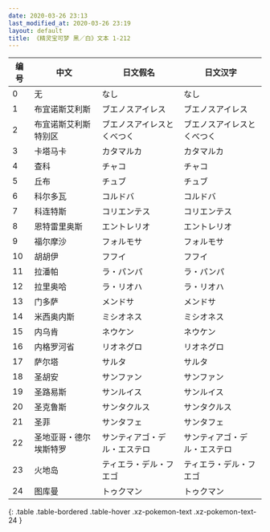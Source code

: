 ```yaml
---
date: 2020-03-26 23:13
last_modified_at: 2020-03-26 23:19
layout: default
title: 《精灵宝可梦 黑／白》文本 1-212
---
```

| 编号 | 中文 | 日文假名 | 日文汉字 |
| ---- | ---- | ---- | --- |
| 0 | 无 | なし | なし |
| 1 | 布宜诺斯艾利斯 | ブエノスアイレス | ブエノスアイレス |
| 2 | 布宜诺斯艾利斯特别区 | ブエノスアイレスとくべつく | ブエノスアイレスとくべつく |
| 3 | 卡塔马卡 | カタマルカ | カタマルカ |
| 4 | 查科 | チャコ | チャコ |
| 5 | 丘布 | チュブ | チュブ |
| 6 | 科尔多瓦 | コルドバ | コルドバ |
| 7 | 科连特斯 | コリエンテス | コリエンテス |
| 8 | 恩特雷里奥斯 | エントレリオ | エントレリオ |
| 9 | 福尔摩沙 | フォルモサ | フォルモサ |
| 10 | 胡胡伊 | フフイ | フフイ |
| 11 | 拉潘帕 | ラ・パンパ | ラ・パンパ |
| 12 | 拉里奥哈 | ラ・リオハ | ラ・リオハ |
| 13 | 门多萨 | メンドサ | メンドサ |
| 14 | 米西奥内斯 | ミシオネス | ミシオネス |
| 15 | 内乌肯 | ネウケン | ネウケン |
| 16 | 内格罗河省 | リオネグロ | リオネグロ |
| 17 | 萨尔塔 | サルタ | サルタ |
| 18 | 圣胡安 | サンファン | サンファン |
| 19 | 圣路易斯 | サンルイス | サンルイス |
| 20 | 圣克鲁斯 | サンタクルス | サンタクルス |
| 21 | 圣菲 | サンタフェ | サンタフェ |
| 22 | 圣地亚哥・德尔埃斯特罗 | サンティアゴ・デル・エステロ | サンティアゴ・デル・エステロ |
| 23 | 火地岛 | ティエラ・デル・フエゴ | ティエラ・デル・フエゴ |
| 24 | 图库曼 | トゥクマン | トゥクマン |
{: .table .table-bordered .table-hover .xz-pokemon-text .xz-pokemon-text-24 }